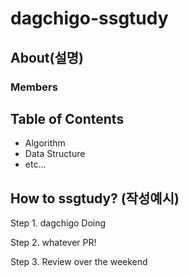 # dagchigo-ssgtudy

## About(설명)


### Members


## Table of Contents
- Algorithm
- Data Structure
- etc...

## How to ssgtudy? (작성예시)
Step 1. dagchigo Doing

Step 2. whatever PR!

Step 3. Review over the weekend
